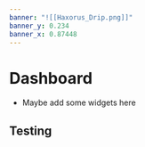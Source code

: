 ```yaml
---
banner: "![[Haxorus_Drip.png]]"
banner_y: 0.234
banner_x: 0.87448
---
```

# Dashboard

- Maybe add some widgets here

## Testing
